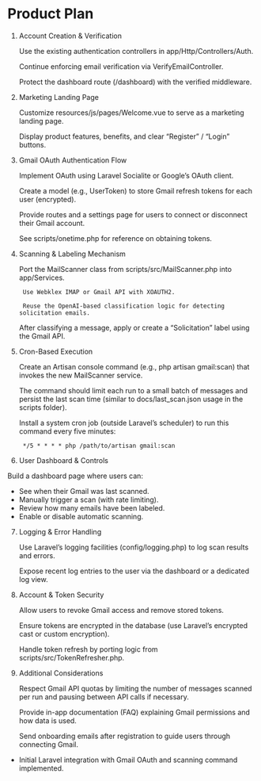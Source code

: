 # Product Plan

1. Account Creation & Verification

    Use the existing authentication controllers in app/Http/Controllers/Auth.

    Continue enforcing email verification via VerifyEmailController.

    Protect the dashboard route (/dashboard) with the verified middleware.

2. Marketing Landing Page

    Customize resources/js/pages/Welcome.vue to serve as a marketing landing page.

    Display product features, benefits, and clear “Register” / “Login” buttons.

3. Gmail OAuth Authentication Flow

    Implement OAuth using Laravel Socialite or Google’s OAuth client.

    Create a model (e.g., UserToken) to store Gmail refresh tokens for each user (encrypted).

    Provide routes and a settings page for users to connect or disconnect their Gmail account.

    See scripts/onetime.php for reference on obtaining tokens.

4. Scanning & Labeling Mechanism

    Port the MailScanner class from scripts/src/MailScanner.php into app/Services.

        Use Webklex IMAP or Gmail API with XOAUTH2.

        Reuse the OpenAI-based classification logic for detecting solicitation emails.

    After classifying a message, apply or create a “Solicitation” label using the Gmail API.

5. Cron-Based Execution

    Create an Artisan console command (e.g., php artisan gmail:scan) that invokes the new MailScanner service.

    The command should limit each run to a small batch of messages and persist the last scan time (similar to docs/last_scan.json usage in the scripts folder).

    Install a system cron job (outside Laravel’s scheduler) to run this command every five minutes:

        */5 * * * * php /path/to/artisan gmail:scan

6. User Dashboard & Controls

Build a dashboard page where users can:

* See when their Gmail was last scanned.
* Manually trigger a scan (with rate limiting).
* Review how many emails have been labeled.
* Enable or disable automatic scanning.

7. Logging & Error Handling

    Use Laravel’s logging facilities (config/logging.php) to log scan results and errors.

    Expose recent log entries to the user via the dashboard or a dedicated log view.

8. Account & Token Security

    Allow users to revoke Gmail access and remove stored tokens.

    Ensure tokens are encrypted in the database (use Laravel’s encrypted cast or custom encryption).

    Handle token refresh by porting logic from scripts/src/TokenRefresher.php.

9. Additional Considerations

    Respect Gmail API quotas by limiting the number of messages scanned per run and pausing between API calls if necessary.

    Provide in-app documentation (FAQ) explaining Gmail permissions and how data is used.

    Send onboarding emails after registration to guide users through connecting Gmail.
- Initial Laravel integration with Gmail OAuth and scanning command implemented.
